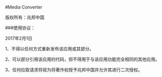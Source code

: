 #Media Converter

版权所有：兆邦中国

###使用协议：

2017年2月1日

1、不得以任何方式重新发布该应用或其部分。

2、可以部分引用该应用的代码，但不得用于与该应用功能完全相同的其他应用。

3、任何拉取请求将视为将著作权授予兆邦中国并允许其进行二次授权。
